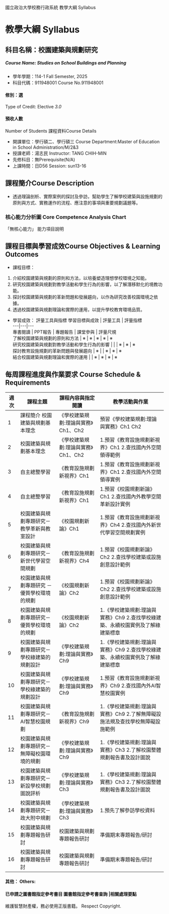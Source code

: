 國立政治大學校務行政系統 教學大綱 Syllabus
# 教學大綱 Syllabus
##  科目名稱：校園建築與規劃研究
#####  Course Name: Studies on School Buildings and Planning
  * 學年學期：114-1 Fall Semester, 2025 
  * 科目代碼：911948001 Course No.911948001
#### 修別：選
Type of Credit: Elective 
_3.0_
#### 預收人數
Number of Students
課程資料Course Details
  * 開課單位：學行碩二、學行碩三 Course Department:Master of Education in School Administration/M/2&3 
  * 授課老師：湯志民 Instructor: TANG CHIH-MIN 
  * 先修科目：無Prerequisite(N/A)
  * 上課時間：日D56 Session: sun13-16
##  課程簡介Course Description
  * 透過理論剖析、實際案例的探討及參訪，幫助學生了解學校建築與設施規劃的原則與方式、實務運作的流程、應注意的事項與重要規劃議題等。
###  核心能力分析圖 Core Competence Analysis Chart
「無核心能力」 
能力項目說明
##  課程目標與學習成效Course Objectives & Learning Outcomes 
  * 課程目標：
  1. 介紹校園建築與規劃的原則和方法，以培養塑造理想學校環境之知能。
  2. 研究校園建築與規劃對教學活動和學生行為的影響，以了解潛移默化的境教功能。
  3. 探討校園建築與規劃的革新問題和發展趨向，以作為研究改善校園環境之依據。
  4. 透過校園建築與規劃理論和實際的運用，以提升學校教育環境品質。
  * 學習成效：
評量工具與指標 學習目標與成效 |  評量工具 |  評量指標  
---|---|---  
專書閱讀 |  PPT報告 |  專題報告 |  課堂參與 |  評量尺規  
了解校園建築與規劃的原則和方法 |  ※ |  ※ |  ※ |  ※ |  ※  
研究校園建築與規劃對教學活動和學生行為的影響 |  |  |  ※ |  ※ |  ※  
探討教育設施規劃的革新問題與發展趨向 |  ※ |  |  ※ |  ※ |  ※  
結合校園建築與規劃理論和實際的運用 |  |  ※ |  ※ |  ※ |  ※  
##  每周課程進度與作業要求 Course Schedule & Requirements
週次 |  課程主題 |  課程內容與指定閱讀 |  教學活動與作業  
---|---|---|---  
1 |  課程簡介 校園建築與規劃基本理念 |  《學校建築規劃:理論與實務》Ch1、Ch2 |  預習《學校建築規劃:理論與實務》Ch1 Ch2  
2 |  校園建築與規劃基本理念 |  《學校建築規劃:理論與實務》Ch1、Ch2 |  1.預習《教育設施規劃新視界》Ch1 2.查找國內外空間領導範例  
3 |  自主總整學習 |  《教育設施規劃新視界》Ch1 |  1.預習《教育設施規劃新視界》Ch1 2.查找國內外空間領導實例  
4 |  自主總整學習 |  《教育設施規劃新視界》Ch1 |  1.預習《校園規劃新論》Ch1 2.查找國內外教學空間革新設計實例  
5 |  校園建築與規劃專題研究－教學革新與教室設計 |  《校園規劃新論》Ch1 |  1.預習《教育設施規劃新視界》Ch4 2.查找國內外新世代學習空間規劃實例  
6 |  校園建築與規劃專題研究－新世代學習空間規劃 |  《教育設施規劃新視界》Ch4 |  1.預習《校園規劃新論》Ch2 2.查找學校建築或設施創意設計範例  
7 |  校園建築與規劃專題研究 －優質學校環境的規劃 |  《校園規劃新論》Ch2 |  1.預習《校園規劃新論》Ch2 2.查找學校建築或設施創意設計範例  
8 |  校園建築與規劃專題研究－優質學校環境的規劃 |  《校園規劃新論》Ch2 |  1.《學校建築規劃:理論與實務》Ch9 2.查找學校綠建築、永續校園實例及了解綠建築標章  
9 |  校園建築與規劃專題研究－學校綠建築的規劃設計 |  《學校建築規劃:理論與實務》Ch9 |  1.《學校建築規劃:理論與實務》Ch9 2.查找學校綠建築、永續校園實例及了解綠建築標章  
10 |  校園建築與規劃專題研究－學校綠建築的規劃設計 |  《學校建築規劃:理論與實務》Ch9 |  1.預習《教育設施規劃新視界》Ch9 2.查找國內外AI智慧校園實例  
11 |  校園建築與規劃專題研究－AI智慧校園規劃 |  《教育設施規劃新視界》Ch9 |  1.《學校建築規劃:理論與實務》Ch9 2.了解無障礙設施法規及查找學校無障礙設施範例  
12 |  校園建築與規劃專題研究－無障礙校園環境的規劃 |  《學校建築規劃:理論與實務》Ch9 |  1.《學校建築規劃:理論與實務》Ch3 2.了解校園整體規劃報告書及設計圖說  
13 |  校園建築與規劃專題研究－新設學校規劃圖說評析 |  《學校建築規劃:理論與實務》Ch3 |  1.《學校建築規劃:理論與實務》Ch3 2.了解校園整體規劃報告書及設計圖說  
14 |  校園建築與規劃專題研究－政大附中規劃 |  《學校建築規劃:理論與實務》Ch3 |  1.預先了解參訪學校資料  
15 |  校園建築與規劃專題報告研討 |  校園建築與規劃專題報告研討 |  準備期末專題報告/研討  
16 |  校園建築與規劃專題報告研討 |  校園建築與規劃專題報告研討 |  準備期末專題報告/研討  
####  其他： Others:
####  已申請之圖書館指定參考書目  圖書館指定參考書查詢 |相關處理要點
維護智慧財產權，務必使用正版書籍。 Respect Copyright.